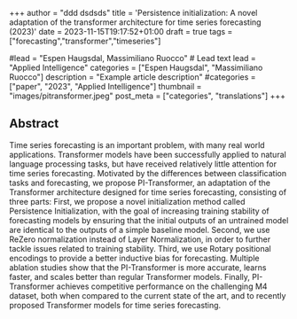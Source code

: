 +++
author = "ddd dsdsds"
title = 'Persistence initialization: A novel adaptation of the transformer architecture for time series forecasting (2023)'
date = 2023-11-15T19:17:52+01:00
draft = true
tags = ["forecasting","transformer","timeseries"]

#lead = "Espen Haugsdal, Massimiliano Ruocco" # Lead text
lead = "Applied Intelligence"
categories = ["Espen Haugsdal", "Massimiliano Ruocco"]
description =  "Example article description"
#categories = ["paper", "2023", "Applied Intelligence"]
thumbnail = "images/pitransformer.jpeg"
post_meta = ["categories", "translations"]
+++

## Abstract
Time series forecasting is an important problem, with many real world applications. Transformer models have been successfully applied to natural language processing tasks, but have received relatively little attention for time series forecasting. Motivated by the differences between classification tasks and forecasting, we propose PI-Transformer, an adaptation of the Transformer architecture designed for time series forecasting, consisting of three parts: First, we propose a novel initialization method called Persistence Initialization, with the goal of increasing training stability of forecasting models by ensuring that the initial outputs of an untrained model are identical to the outputs of a simple baseline model. Second, we use ReZero normalization instead of Layer Normalization, in order to further tackle issues related to training stability. Third, we use Rotary positional encodings to provide a better inductive bias for forecasting. Multiple ablation studies show that the PI-Transformer is more accurate, learns faster, and scales better than regular Transformer models. Finally, PI-Transformer achieves competitive performance on the challenging M4 dataset, both when compared to the current state of the art, and to recently proposed Transformer models for time series forecasting.